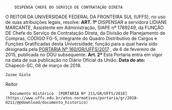         DISPENSA CHEFE DO SERVIÇO DE CONTRATAÇÃO DIRETA  

 O REITOR DA UNIVERSIDADE FEDERAL DA FRONTEIRA SUL (UFFS), no uso de suas atribuições legais, resolve:   **ART. 1º** DISPENSAR a servidora LIDIANE MARCANTE, Assistente em Administração, SIAPE nº 1789249, da FUNÇÃO DE Chefe do Serviço de Contratação Direta, da Divisão de Planejamento de Compras, CÓDIGO FG-5, integrante do Quadro Distributivo de Cargos e Funções Gratificadas desta Universidade, função para a qual havia sido designada pela [PORTARIA Nº 160/GR/UFFS/2017](https://www.uffs.edu.br/atos-normativos/portaria/gr/2017-0160)  , de 6 de fevereiro de 2015, publicada no DOU subsequente.   **Art. 2º** Esta Portaria entra em vigor na data de sua publicação no Diário Oficial da União.      **Data do ato:** Chapecó-SC, 08 de março de 2018.   
 

    Jaime Giolo   
 Reitor 

      Documento Histórico  [PORTARIA Nº 211/GR/UFFS/2018](https://www.uffs.edu.br/atos-normativos/portaria/gr/2018-0211/@@download/documento_historico)     
      